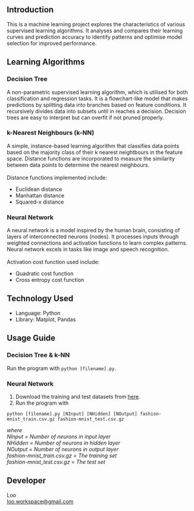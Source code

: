 ## Introduction
This is a machine learning project explores the characteristics of various supervised learning algorithms. It analyses and compares their learning curves and prediction accuracy to identify patterns and optimise model selection for improved performance.

## Learning Algorithms
### Decision Tree
A non-parametric supervised learning algorithm, which is utilised for both classification and regression tasks. It is a flowchart-like model that makes predictions by splitting data into branches based on feature conditions. It recursively divides data into subsets until in reaches a decision. Decision trees are easy to interpret but can overfit if not pruned properly.

### k-Nearest Neighbours (k-NN)
A simple, instance-based learning algorithm that classifies data points based on the majority class of their k nearest neightbours in the feature space. Distance functions are incorporated to measure the similarity between data points to determine the nearest neighbours.
<br><br>
Distance functions implemented include:
- Euclidean distance
- Manhattan distance
- Squared-x distance

### Neural Network
A neural network is a model inspired by the human brain, consisting of layers of interconnected neurons (nodes). It processes inputs through weighted connections and activation functions to learn complex patterns. Neural network excels in tasks like image and speech recognition.
<br><br>
Activation cost function used include:
- Quadratic cost function
- Cross entropy cost function

## Technology Used
- Language: Python
- Library: Matplot, Pandas

## Usage Guide
### Decision Tree & k-NN
Run the program with `python [filename].py`.

### Neural Network
1. Download the training and test datasets from [here](https://drive.google.com/drive/folders/12h5rDSY49SYkegXTkv6mMQOYDvwsaTeu?usp=drive_link).
2. Run the program with
```
python [filename].py [NInput] [NHidden] [NOutput] fashion-mnist_train.csv.gz fashion-mnist_test.csv.gz
```
*where<br>
NInput = Number of neurons in input layer<br>
NHidden = Number of neurons in hidden layer<br>
NOutput = Number of neurons in output layer<br>
fashion-mnist_train.csv.gz = The training set<br>
fashion-mnist_test.csv.gz = The test set*

## Developer
Loo<br>
loo.workspace@gmail.com
